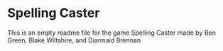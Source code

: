 # Spelling Caster #

This is an empty readme file for the game Spelling Caster made by Ben Green, Blake Wiltshire, and Diarmaid Brennan
